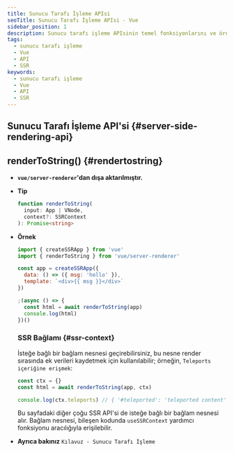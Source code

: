 ```yaml
---
title: Sunucu Tarafı İşleme APIsi
seoTitle: Sunucu Tarafı İşleme APIsi - Vue
sidebar_position: 1
description: Sunucu tarafı işleme APIsinin temel fonksiyonlarını ve örneklerini keşfedin. Bu API, Vue uygulamalarında sunucu tarafından oluşturulmuş içerik ve akış işleme sağlar.
tags: 
  - sunucu tarafı işleme
  - Vue
  - API
  - SSR
keywords: 
  - sunucu tarafı işleme
  - Vue
  - API
  - SSR
---
```

## Sunucu Tarafı İşleme API'si {#server-side-rendering-api}

## renderToString() {#rendertostring}

- **`vue/server-renderer`'dan dışa aktarılmıştır.**

- **Tip**

  ```ts
  function renderToString(
    input: App | VNode,
    context?: SSRContext
  ): Promise<string>
  ```

- **Örnek**

  ```js
  import { createSSRApp } from 'vue'
  import { renderToString } from 'vue/server-renderer'

  const app = createSSRApp({
    data: () => ({ msg: 'hello' }),
    template: `<div>{{ msg }}</div>`
  })

  ;(async () => {
    const html = await renderToString(app)
    console.log(html)
  })()
  ```

  ### SSR Bağlamı {#ssr-context}

  İsteğe bağlı bir bağlam nesnesi geçirebilirsiniz, bu nesne render sırasında ek verileri kaydetmek için kullanılabilir; örneğin, `Teleports içeriğine erişmek`:

  ```js
  const ctx = {}
  const html = await renderToString(app, ctx)

  console.log(ctx.teleports) // { '#teleported': 'teleported content' }
  ```

  Bu sayfadaki diğer çoğu SSR API'si de isteğe bağlı bir bağlam nesnesi alır. Bağlam nesnesi, bileşen kodunda `useSSRContext` yardımcı fonksiyonu aracılığıyla erişilebilir.

- **Ayrıca bakınız** `Kılavuz - Sunucu Tarafı İşleme`
